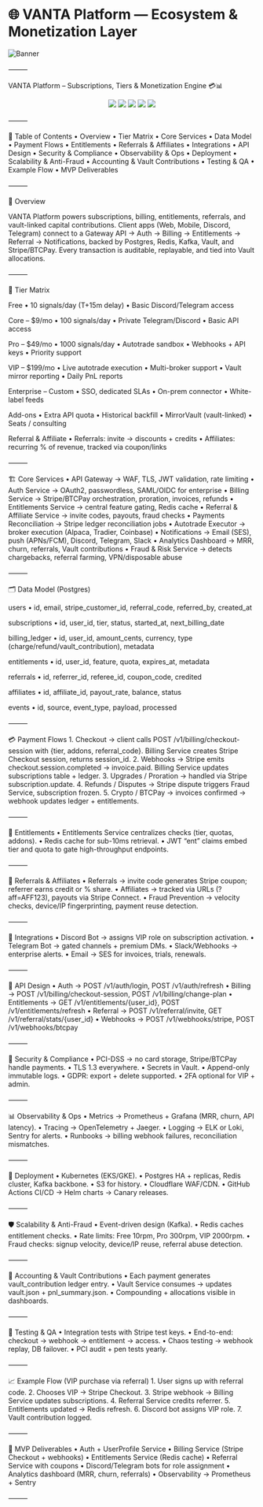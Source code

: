 # 🌐 VANTA Platform — Ecosystem & Monetization Layer  

![Banner](https://i.postimg.cc/QdV16pcB/IMG-4837.jpg)  

⸻


VANTA Platform – Subscriptions, Tiers & Monetization Engine 💳📊

<p align="center">  
  <img src="https://img.shields.io/badge/Stripe-Integrated-blue" />  
  <img src="https://img.shields.io/badge/Crypto-BTCPay%20Enabled-orange" />  
  <img src="https://img.shields.io/badge/Subscriptions-Live%20Billing-green" />  
  <img src="https://img.shields.io/badge/Referrals-Affiliate%20Enabled-purple" />  
  <img src="https://img.shields.io/badge/Dashboard-Next.js%20Internal-lightgrey" />  
</p>  



⸻

📑 Table of Contents
	•	Overview
	•	Tier Matrix
	•	Core Services
	•	Data Model
	•	Payment Flows
	•	Entitlements
	•	Referrals & Affiliates
	•	Integrations
	•	API Design
	•	Security & Compliance
	•	Observability & Ops
	•	Deployment
	•	Scalability & Anti-Fraud
	•	Accounting & Vault Contributions
	•	Testing & QA
	•	Example Flow
	•	MVP Deliverables

⸻

🔎 Overview

VANTA Platform powers subscriptions, billing, entitlements, referrals, and vault-linked capital contributions. Client apps (Web, Mobile, Discord, Telegram) connect to a Gateway API → Auth → Billing → Entitlements → Referral → Notifications, backed by Postgres, Redis, Kafka, Vault, and Stripe/BTCPay. Every transaction is auditable, replayable, and tied into Vault allocations.

⸻

🎯 Tier Matrix

Free
	•	10 signals/day (T+15m delay)
	•	Basic Discord/Telegram access

Core – $9/mo
	•	100 signals/day
	•	Private Telegram/Discord
	•	Basic API access

Pro – $49/mo
	•	1000 signals/day
	•	Autotrade sandbox
	•	Webhooks + API keys
	•	Priority support

VIP – $199/mo
	•	Live autotrade execution
	•	Multi-broker support
	•	Vault mirror reporting
	•	Daily PnL reports

Enterprise – Custom
	•	SSO, dedicated SLAs
	•	On-prem connector
	•	White-label feeds

Add-ons
	•	Extra API quota
	•	Historical backfill
	•	MirrorVault (vault-linked)
	•	Seats / consulting

Referral & Affiliate
	•	Referrals: invite → discounts + credits
	•	Affiliates: recurring % of revenue, tracked via coupon/links

⸻

🏗 Core Services
	•	API Gateway → WAF, TLS, JWT validation, rate limiting
	•	Auth Service → OAuth2, passwordless, SAML/OIDC for enterprise
	•	Billing Service → Stripe/BTCPay orchestration, proration, invoices, refunds
	•	Entitlements Service → central feature gating, Redis cache
	•	Referral & Affiliate Service → invite codes, payouts, fraud checks
	•	Payments Reconciliation → Stripe ledger reconciliation jobs
	•	Autotrade Executor → broker execution (Alpaca, Tradier, Coinbase)
	•	Notifications → Email (SES), push (APNs/FCM), Discord, Telegram, Slack
	•	Analytics Dashboard → MRR, churn, referrals, Vault contributions
	•	Fraud & Risk Service → detects chargebacks, referral farming, VPN/disposable abuse

⸻

🗂 Data Model (Postgres)

users
	•	id, email, stripe_customer_id, referral_code, referred_by, created_at

subscriptions
	•	id, user_id, tier, status, started_at, next_billing_date

billing_ledger
	•	id, user_id, amount_cents, currency, type (charge/refund/vault_contribution), metadata

entitlements
	•	id, user_id, feature, quota, expires_at, metadata

referrals
	•	id, referrer_id, referee_id, coupon_code, credited

affiliates
	•	id, affiliate_id, payout_rate, balance, status

events
	•	id, source, event_type, payload, processed

⸻

💳 Payment Flows
	1.	Checkout → client calls POST /v1/billing/checkout-session with {tier, addons, referral_code}. Billing Service creates Stripe Checkout session, returns session_id.
	2.	Webhooks → Stripe emits checkout.session.completed → invoice.paid. Billing Service updates subscriptions table + ledger.
	3.	Upgrades / Proration → handled via Stripe subscription.update.
	4.	Refunds / Disputes → Stripe dispute triggers Fraud Service, subscription frozen.
	5.	Crypto / BTCPay → invoices confirmed → webhook updates ledger + entitlements.

⸻

🔑 Entitlements
	•	Entitlements Service centralizes checks (tier, quotas, addons).
	•	Redis cache for sub-10ms retrieval.
	•	JWT “ent” claims embed tier and quota to gate high-throughput endpoints.

⸻

🤝 Referrals & Affiliates
	•	Referrals → invite code generates Stripe coupon; referrer earns credit or % share.
	•	Affiliates → tracked via URLs (?aff=AFF123), payouts via Stripe Connect.
	•	Fraud Prevention → velocity checks, device/IP fingerprinting, payment reuse detection.

⸻

📡 Integrations
	•	Discord Bot → assigns VIP role on subscription activation.
	•	Telegram Bot → gated channels + premium DMs.
	•	Slack/Webhooks → enterprise alerts.
	•	Email → SES for invoices, trials, renewals.

⸻

🔌 API Design
	•	Auth → POST /v1/auth/login, POST /v1/auth/refresh
	•	Billing → POST /v1/billing/checkout-session, POST /v1/billing/change-plan
	•	Entitlements → GET /v1/entitlements/{user_id}, POST /v1/entitlements/refresh
	•	Referral → POST /v1/referral/invite, GET /v1/referral/stats/{user_id}
	•	Webhooks → POST /v1/webhooks/stripe, POST /v1/webhooks/btcpay

⸻

🔐 Security & Compliance
	•	PCI-DSS → no card storage, Stripe/BTCPay handle payments.
	•	TLS 1.3 everywhere.
	•	Secrets in Vault.
	•	Append-only immutable logs.
	•	GDPR: export + delete supported.
	•	2FA optional for VIP + admin.

⸻

📊 Observability & Ops
	•	Metrics → Prometheus + Grafana (MRR, churn, API latency).
	•	Tracing → OpenTelemetry + Jaeger.
	•	Logging → ELK or Loki, Sentry for alerts.
	•	Runbooks → billing webhook failures, reconciliation mismatches.

⸻

🚀 Deployment
	•	Kubernetes (EKS/GKE).
	•	Postgres HA + replicas, Redis cluster, Kafka backbone.
	•	S3 for history.
	•	Cloudflare WAF/CDN.
	•	GitHub Actions CI/CD → Helm charts → Canary releases.

⸻

🛡 Scalability & Anti-Fraud
	•	Event-driven design (Kafka).
	•	Redis caches entitlement checks.
	•	Rate limits: Free 10rpm, Pro 300rpm, VIP 2000rpm.
	•	Fraud checks: signup velocity, device/IP reuse, referral abuse detection.

⸻

📒 Accounting & Vault Contributions
	•	Each payment generates vault_contribution ledger entry.
	•	Vault Service consumes → updates vault.json + pnl_summary.json.
	•	Compounding + allocations visible in dashboards.

⸻

🧪 Testing & QA
	•	Integration tests with Stripe test keys.
	•	End-to-end: checkout → webhook → entitlement → access.
	•	Chaos testing → webhook replay, DB failover.
	•	PCI audit + pen tests yearly.

⸻

📈 Example Flow (VIP purchase via referral)
	1.	User signs up with referral code.
	2.	Chooses VIP → Stripe Checkout.
	3.	Stripe webhook → Billing Service updates subscriptions.
	4.	Referral Service credits referrer.
	5.	Entitlements updated → Redis refresh.
	6.	Discord bot assigns VIP role.
	7.	Vault contribution logged.

⸻

🏁 MVP Deliverables
	•	Auth + UserProfile Service
	•	Billing Service (Stripe Checkout + webhooks)
	•	Entitlements Service (Redis cache)
	•	Referral Service with coupons
	•	Discord/Telegram bots for role assignment
	•	Analytics dashboard (MRR, churn, referrals)
	•	Observability → Prometheus + Sentry

⸻